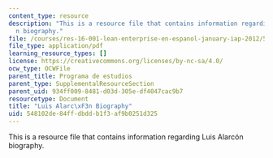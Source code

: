 ```yaml
---
content_type: resource
description: "This is a resource file that contains information regarding Luis Alarc\xF3\
  n biography."
file: /courses/res-16-001-lean-enterprise-en-espanol-january-iap-2012/548102de84ffdbddb1f3af9b0251d325_MITRES_16_001IAP12_Luis.pdf
file_type: application/pdf
learning_resource_types: []
license: https://creativecommons.org/licenses/by-nc-sa/4.0/
ocw_type: OCWFile
parent_title: Programa de estudios
parent_type: SupplementalResourceSection
parent_uid: 934ff009-8481-d03d-305e-df4047cac9b7
resourcetype: Document
title: "Luis Alarc\xF3n Biography"
uid: 548102de-84ff-dbdd-b1f3-af9b0251d325
---
```

This is a resource file that contains information regarding Luis Alarcón biography.